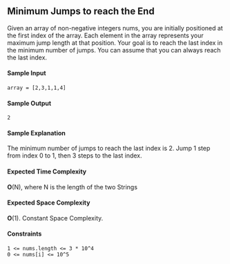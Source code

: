## **Minimum Jumps to reach the End**

Given an array of non-negative integers nums, you are initially positioned at the first index of the array.
Each element in the array represents your maximum jump length at that position.
Your goal is to reach the last index in the minimum number of jumps.
You can assume that you can always reach the last index.



#### **Sample Input**
	array = [2,3,1,1,4]

#### **Sample Output**
	2

#### **Sample Explanation**
The minimum number of jumps to reach the last index is 2. Jump 1 step from index 0 to 1, then 3 steps to the last index.


#### **Expected Time Complexity**
__O__(N), where N is the length of the two Strings


#### **Expected Space Complexity**
__O__(1). Constant Space Complexity. 

#### **Constraints**
	1 <= nums.length <= 3 * 10^4
	0 <= nums[i] <= 10^5
